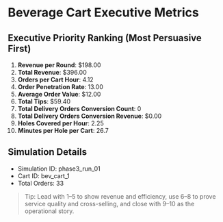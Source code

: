 # Beverage Cart Executive Metrics

## Executive Priority Ranking (Most Persuasive First)
1. **Revenue per Round**: $198.00
2. **Total Revenue**: $396.00
3. **Orders per Cart Hour**: 4.12
4. **Order Penetration Rate**: 13.00
5. **Average Order Value**: $12.00
6. **Total Tips**: $59.40
7. **Total Delivery Orders Conversion Count**: 0
8. **Total Delivery Orders Conversion Revenue**: $0.00
9. **Holes Covered per Hour**: 2.25
10. **Minutes per Hole per Cart**: 26.7

## Simulation Details
- Simulation ID: phase3_run_01
- Cart ID: bev_cart_1
- Total Orders: 33

> Tip: Lead with 1–5 to show revenue and efficiency, use 6–8 to prove service quality and cross-selling, and close with 9–10 as the operational story.
